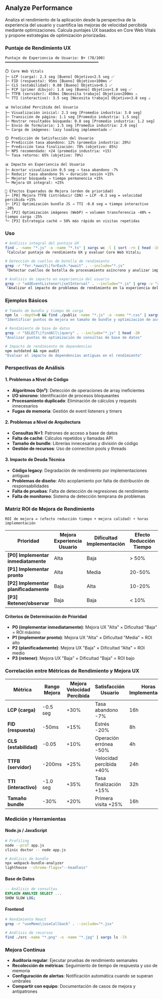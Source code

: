 ## Analyze Performance

Analiza el rendimiento de la aplicación desde la perspectiva de la experiencia del usuario y cuantifica las mejoras de velocidad percibida mediante optimizaciones. Calcula puntajes UX basados en Core Web Vitals y propone estrategias de optimización priorizadas.

### Puntaje de Rendimiento UX

```
Puntaje de Experiencia de Usuario: B+ (78/100)
━━━━━━━━━━━━━━━━━━━━━━━━━━━━━━━━━━━━━━━━━━━

⏱️ Core Web Vitals
├─ LCP (carga): 2.3 seg [Bueno] Objetivo<2.5 seg ✅
├─ FID (respuesta): 95ms [Bueno] Objetivo<100ms ✅
├─ CLS (estabilidad): 0.08 [Bueno] Objetivo<0.1 ✅
├─ FCP (primer dibujo): 1.8 seg [Bueno] Objetivo<1.8 seg ✅
├─ TTFB (servidor): 450ms [Necesita trabajo] Objetivo<200ms ⚠️
└─ TTI (interactivo): 3.5 seg [Necesita trabajo] Objetivo<3.8 seg ⚠️

📊 Velocidad Percibida del Usuario
├─ Visualización inicial: 2.3 seg [Promedio industria: 3.0 seg]
├─ Transición de página: 1.1 seg [Promedio industria: 1.5 seg]
├─ Mostrar resultados búsqueda: 0.8 seg [Promedio industria: 1.2 seg]
├─ Envío de formulario: 1.5 seg [Promedio industria: 2.0 seg]
└─ Carga de imágenes: lazy loading implementado ✅

😊 Predicción de Satisfacción del Usuario
├─ Predicción tasa abandono: 12% (promedio industria: 20%)
├─ Predicción tasa finalización: 78% (objetivo: 85%)
├─ NPS recomendado: +24 (promedio industria: +15)
└─ Tasa retorno: 65% (objetivo: 70%)

📊 Impacto en Experiencia del Usuario
├─ Acortar visualización 0.5 seg → tasa abandono -7%
├─ Reducir tasa abandono 5% → duración sesión +15%
├─ Mejorar búsqueda → tiempo permanencia +15%
└─ Mejora UX integral: +25%

🎯 Efectos Esperados de Mejora (orden de prioridad)
├─ [P0] Mejora TTFB (introducir CDN) → LCP -0.3 seg = velocidad percibida +15%
├─ [P1] Optimización bundle JS → TTI -0.8 seg = tiempo interactivo -20%
├─ [P2] Optimización imágenes (WebP) → volumen transferencia -40% = tiempo carga -25%
└─ [P3] Estrategia caché → 50% más rápido en visitas repetidas
```

### Uso

```bash
# Análisis integral del puntaje UX
find . -name "*.js" -o -name "*.ts" | xargs wc -l | sort -rn | head -10
「Calcular puntaje de rendimiento UX y evaluar Core Web Vitals」

# Detección de cuellos de botella de rendimiento
grep -r "for.*await\|forEach.*await" . --include="*.js"
「Detectar cuellos de botella de procesamiento asíncrono y analizar impacto en experiencia del usuario」

# Análisis de impacto en experiencia del usuario
grep -r "addEventListener\|setInterval" . --include="*.js" | grep -v "removeEventListener\|clearInterval"
「Analizar el impacto de problemas de rendimiento en la experiencia del usuario」
```

### Ejemplos Básicos

```bash
# Tamaño de bundle y tiempo de carga
npm ls --depth=0 && find ./public -name "*.js" -o -name "*.css" | xargs ls -lh
"Identificar puntos de mejora en tamaño de bundle y optimización de assets"

# Rendimiento de base de datos
grep -r "SELECT\|findAll\|query" . --include="*.js" | head -20
"Analizar puntos de optimización de consultas de base de datos"

# Impacto de rendimiento de dependencias
npm outdated && npm audit
"Evaluar el impacto de dependencias antiguas en el rendimiento"
```

### Perspectivas de Análisis

#### 1. Problemas a Nivel de Código

- **Algoritmos O(n²)**: Detección de operaciones de array ineficientes
- **I/O síncrono**: Identificación de procesos bloqueantes
- **Procesamiento duplicado**: Eliminación de cálculos y requests innecesarios
- **Fugas de memoria**: Gestión de event listeners y timers

#### 2. Problemas a Nivel de Arquitectura

- **Consultas N+1**: Patrones de acceso a base de datos
- **Falta de caché**: Cálculos repetidos y llamadas API
- **Tamaño de bundle**: Librerías innecesarias y división de código
- **Gestión de recursos**: Uso de connection pools y threads

#### 3. Impacto de Deuda Técnica

- **Código legacy**: Degradación de rendimiento por implementaciones antiguas
- **Problemas de diseño**: Alto acoplamiento por falta de distribución de responsabilidades
- **Falta de pruebas**: Falta de detección de regresiones de rendimiento
- **Falta de monitoreo**: Sistema de detección temprana de problemas

### Matriz ROI de Mejora de Rendimiento

```
ROI de mejora = (efecto reducción tiempo + mejora calidad) ÷ horas implementación
```

| Prioridad                             | Mejora Experiencia Usuario | Dificultad Implementación | Efecto Reducción Tiempo | Ejemplo Concreto       | Horas | Efecto         |
| ------------------------------------- | -------------------------- | ------------------------- | ----------------------- | ---------------------- | ----- | -------------- |
| **[P0] Implementar inmediatamente**   | Alta                       | Baja                      | > 50%                   | Introducir CDN         | 8h    | Respuesta -60% |
| **[P1] Implementar pronto**           | Alta                       | Media                     | 20-50%                  | Optimizar imágenes     | 16h   | Carga -30%     |
| **[P2] Implementar planificadamente** | Baja                       | Alta                      | 10-20%                  | División código        | 40h   | Inicial -15%   |
| **[P3] Retener/observar**             | Baja                       | Baja                      | < 10%                   | Optimizaciones menores | 20h   | Parcial -5%    |

#### Criterios de Determinación de Prioridad

- **P0 (implementar inmediatamente)**: Mejora UX "Alta" × Dificultad "Baja" = ROI máximo
- **P1 (implementar pronto)**: Mejora UX "Alta" × Dificultad "Media" = ROI alto
- **P2 (planificadamente)**: Mejora UX "Baja" × Dificultad "Alta" = ROI medio
- **P3 (retener)**: Mejora UX "Baja" × Dificultad "Baja" = ROI bajo

### Correlación entre Métricas de Rendimiento y Mejora UX

| Métrica               | Rango Mejora | Mejora Velocidad Percibida | Satisfacción Usuario     | Horas Implementación |
| --------------------- | ------------ | -------------------------- | ------------------------ | -------------------- |
| **LCP (carga)**       | -0.5 seg     | +30%                       | Tasa abandono -7%        | 16h                  |
| **FID (respuesta)**   | -50ms        | +15%                       | Estrés -20%              | 8h                   |
| **CLS (estabilidad)** | -0.05        | +10%                       | Operación errónea -50%   | 4h                   |
| **TTFB (servidor)**   | -200ms       | +25%                       | Velocidad percibida +40% | 24h                  |
| **TTI (interactivo)** | -1.0 seg     | +35%                       | Tasa finalización +15%   | 32h                  |
| **Tamaño bundle**     | -30%         | +20%                       | Primera visita +25%      | 16h                  |

### Medición y Herramientas

#### Node.js / JavaScript

```bash
# Profiling
node --prof app.js
clinic doctor -- node app.js

# Análisis de bundle
npx webpack-bundle-analyzer
lighthouse --chrome-flags="--headless"
```

#### Base de Datos

```sql
-- Análisis de consultas
EXPLAIN ANALYZE SELECT ...
SHOW SLOW LOG;
```

#### Frontend

```bash
# Rendimiento React
grep -r "useMemo\|useCallback" . --include="*.jsx"

# Análisis de recursos
find ./src -name "*.png" -o -name "*.jpg" | xargs ls -lh
```

### Mejora Continua

- **Auditoría regular**: Ejecutar pruebas de rendimiento semanales
- **Recolección de métricas**: Seguimiento de tiempo de respuesta y uso de memoria
- **Configuración de alertas**: Notificación automática cuando se superan umbrales
- **Compartir con equipo**: Documentación de casos de mejora y antipatrones
